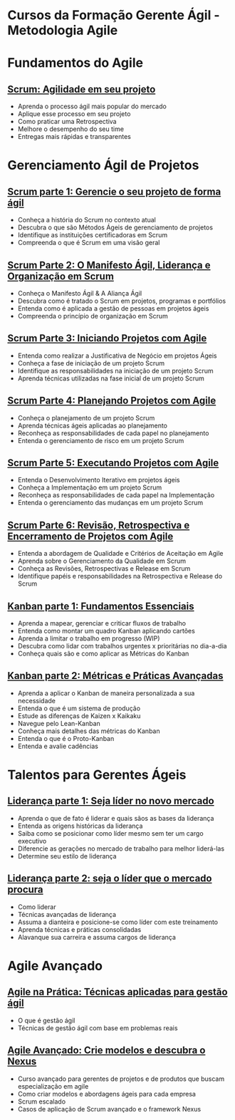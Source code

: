 # Cursos da Formação Gerente Ágil - Metodologia Agile
# Fundamentos do Agile
## [Scrum: Agilidade em seu projeto][1]
- Aprenda o processo ágil mais popular do mercado
- Aplique esse processo em seu projeto
- Como praticar uma Retrospectiva
- Melhore o desempenho do seu time
- Entregas mais rápidas e transparentes
# Gerenciamento Ágil de Projetos
## [Scrum parte 1: Gerencie o seu projeto de forma ágil][2]
- Conheça a história do Scrum no contexto atual
- Descubra o que são Métodos Ágeis de gerenciamento de projetos
- Identifique as instituições certificadoras em Scrum
- Compreenda o que é Scrum em uma visão geral
## [Scrum Parte 2: O Manifesto Ágil, Liderança e Organização em Scrum][3]
- Conheça o Manifesto Ágil & A Aliança Ágil
- Descubra como é tratado o Scrum em projetos, programas e portfólios
- Entenda como é aplicada a gestão de pessoas em projetos ágeis
- Compreenda o princípio de organização em Scrum
## [Scrum Parte 3: Iniciando Projetos com Agile][4]
- Entenda como realizar a Justificativa de Negócio em projetos Ágeis
- Conheça a fase de iniciação de um projeto Scrum
- Identifique as responsabilidades na iniciação de um projeto Scrum
- Aprenda técnicas utilizadas na fase inicial de um projeto Scrum
## [Scrum Parte 4: Planejando Projetos com Agile][5]
- Conheça o planejamento de um projeto Scrum
- Aprenda técnicas ágeis aplicadas ao planejamento
- Reconheça as responsabilidades de cada papel no planejamento
- Entenda o gerenciamento de risco em um projeto Scrum
## [Scrum Parte 5: Executando Projetos com Agile][6]
- Entenda o Desenvolvimento Iterativo em projetos ágeis
- Conheça a Implementação em um projeto Scrum
- Reconheça as responsabilidades de cada papel na Implementação
- Entenda o gerenciamento das mudanças em um projeto Scrum
## [Scrum Parte 6: Revisão, Retrospectiva e Encerramento de Projetos com Agile][7]
- Entenda a abordagem de Qualidade e Critérios de Aceitação em Agile
- Aprenda sobre o Gerenciamento da Qualidade em Scrum
- Conheça as Revisões, Retrospectivas e Release em Scrum
- Identifique papéis e responsabilidades na Retrospectiva e Release do Scrum
## [Kanban parte 1: Fundamentos Essenciais][8]
- Aprenda a mapear, gerenciar e criticar fluxos de trabalho
- Entenda como montar um quadro Kanban aplicando cartões
- Aprenda a limitar o trabalho em progresso (WIP)
- Descubra como lidar com trabalhos urgentes x prioritárias no dia-a-dia
- Conheça quais são e como aplicar as Métricas do Kanban
## [Kanban parte 2: Métricas e Práticas Avançadas][9]
- Aprenda a aplicar o Kanban de maneira personalizada a sua necessidade
- Entenda o que é um sistema de produção
- Estude as diferenças de Kaizen x Kaikaku
- Navegue pelo Lean-Kanban
- Conheça mais detalhes das métricas do Kanban
- Entenda o que é o Proto-Kanban
- Entenda e avalie cadências
# Talentos para Gerentes Ágeis
## [Liderança parte 1: Seja líder no novo mercado][10]
- Aprenda o que de fato é liderar e quais sãos as bases da liderança
- Entenda as origens históricas da liderança
- Saiba como se posicionar como líder mesmo sem ter um cargo executivo
- Diferencie as gerações no mercado de trabalho para melhor liderá-las
- Determine seu estilo de liderança
## [Liderança parte 2: seja o líder que o mercado procura][11]
- Como liderar
- Técnicas avançadas de liderança
- Assuma a dianteira e posicione-se como líder com este treinamento
- Aprenda técnicas e práticas consolidadas
- Alavanque sua carreira e assuma cargos de liderança
# Agile Avançado
## [Agile na Prática: Técnicas aplicadas para gestão ágil][12]
- O que é gestão ágil
- Técnicas de gestão ágil com base em problemas reais
## [Agile Avançado: Crie modelos e descubra o Nexus][13]
- Curso avançado para gerentes de projetos e de produtos que buscam especialização em agile
- Como criar modelos e abordagens ágeis para cada empresa
- Scrum escalado
- Casos de aplicação de Scrum avançado e o framework Nexus

[1]: https://github.com/RCarteri/Formacao-gerente-agil-Metodologia-Agile/blob/main/Curso%20de%20Scrum%20-%20Agilidade%20em%20seu%20projeto.docx?raw=true
[2]: https://github.com/RCarteri/Formacao-gerente-agil-Metodologia-Agile/blob/main/Scrum%20parte%201%20-%20Gerencie%20o%20seu%20projeto%20de%20forma%20%C3%A1gil.docx?raw=true
[3]: https://github.com/RCarteri/Formacao-gerente-agil-Metodologia-Agile/blob/main/Scrum%20Parte%202%20-%20O%20Manifesto%20%C3%81gil%20Lideranca%20e%20Organizacao%20em%20Scrum.docx?raw=true
[4]: https://github.com/RCarteri/Formacao-gerente-agil-Metodologia-Agile/blob/main/Scrum%20Parte%203%20-%20Iniciando%20Projetos%20com%20Agile.docx?raw=true
[5]: null
[6]: null
[7]: null
[8]: null
[9]: null
[10]: null
[11]: null
[12]: null
[13]: null

